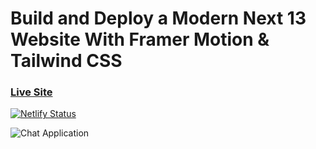 # Build and Deploy a Modern Next 13 Website With Framer Motion & Tailwind CSS

### [Live Site](https://jk-metaversus.netlify.app/)

[![Netlify Status](https://api.netlify.com/api/v1/badges/98ccca05-8c97-43c1-96fe-57b232acfe9e/deploy-status)](https://app.netlify.com/sites/jk-metaversus/deploys)

![Chat Application](https://i.ibb.co/sbSHWH0/Thumbnail-1.png)


